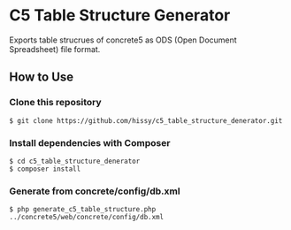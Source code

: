 # C5 Table Structure Generator

Exports table strucrues of concrete5 as ODS (Open Document Spreadsheet) file format.

## How to Use

### Clone this repository

```
$ git clone https://github.com/hissy/c5_table_structure_denerator.git
```

### Install dependencies with Composer

```
$ cd c5_table_structure_denerator
$ composer install
```

### Generate from concrete/config/db.xml

```
$ php generate_c5_table_structure.php ../concrete5/web/concrete/config/db.xml 
```
